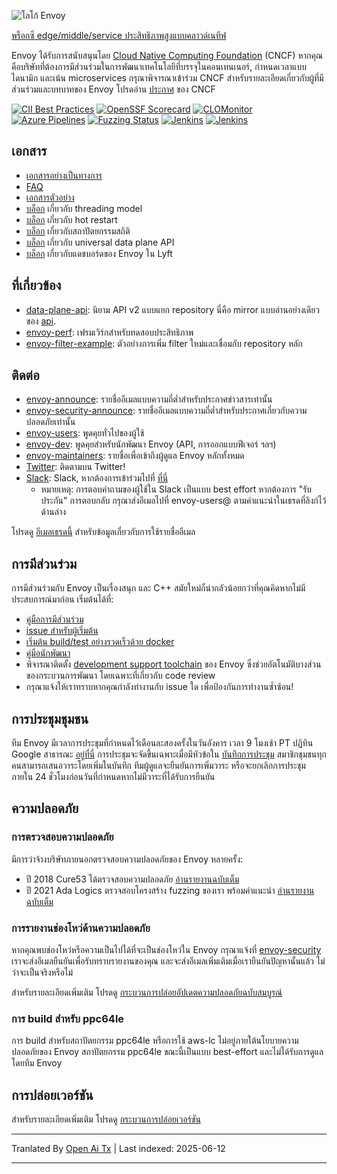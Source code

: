 ![โลโก้ Envoy](https://github.com/envoyproxy/artwork/blob/main/PNG/Envoy_Logo_Final_PANTONE.png)

[พร็อกซี edge/middle/service ประสิทธิภาพสูงแบบคลาวด์เนทีฟ](https://www.envoyproxy.io/)

Envoy ได้รับการสนับสนุนโดย [Cloud Native Computing Foundation](https://cncf.io) (CNCF) หากคุณคือบริษัทที่ต้องการมีส่วนร่วมในการพัฒนาเทคโนโลยีที่บรรจุในคอนเทนเนอร์, กำหนดเวลาแบบไดนามิก และเน้น microservices กรุณาพิจารณาเข้าร่วม CNCF สำหรับรายละเอียดเกี่ยวกับผู้ที่มีส่วนร่วมและบทบาทของ Envoy โปรดอ่าน
[ประกาศ](https://www.cncf.io/blog/2017/09/13/cncf-hosts-envoy/) ของ CNCF

[![CII Best Practices](https://bestpractices.coreinfrastructure.org/projects/1266/badge)](https://bestpractices.coreinfrastructure.org/projects/1266)
[![OpenSSF Scorecard](https://api.securityscorecards.dev/projects/github.com/envoyproxy/envoy/badge)](https://securityscorecards.dev/viewer/?uri=github.com/envoyproxy/envoy)
[![CLOMonitor](https://img.shields.io/endpoint?url=https://clomonitor.io/api/projects/cncf/envoy/badge)](https://clomonitor.io/projects/cncf/envoy)
[![Azure Pipelines](https://dev.azure.com/cncf/envoy/_apis/build/status/11?branchName=main)](https://dev.azure.com/cncf/envoy/_build/latest?definitionId=11&branchName=main)
[![Fuzzing Status](https://oss-fuzz-build-logs.storage.googleapis.com/badges/envoy.svg)](https://bugs.chromium.org/p/oss-fuzz/issues/list?sort=-opened&can=1&q=proj:envoy)
[![Jenkins](https://powerci.osuosl.org/buildStatus/icon?job=build-envoy-static-master&subject=ppc64le%20build)](https://powerci.osuosl.org/job/build-envoy-static-master/)
[![Jenkins](https://ibmz-ci.osuosl.org/buildStatus/icon?job=Envoy_IBMZ_CI&subject=s390x%20build)](https://ibmz-ci.osuosl.org/job/Envoy_IBMZ_CI/)

## เอกสาร

* [เอกสารอย่างเป็นทางการ](https://www.envoyproxy.io/)
* [FAQ](https://www.envoyproxy.io/docs/envoy/latest/faq/overview)
* [เอกสารตัวอย่าง](https://github.com/envoyproxy/examples/)
* [บล็อก](https://medium.com/@mattklein123/envoy-threading-model-a8d44b922310) เกี่ยวกับ threading model
* [บล็อก](https://medium.com/@mattklein123/envoy-hot-restart-1d16b14555b5) เกี่ยวกับ hot restart
* [บล็อก](https://medium.com/@mattklein123/envoy-stats-b65c7f363342) เกี่ยวกับสถาปัตยกรรมสถิติ
* [บล็อก](https://medium.com/@mattklein123/the-universal-data-plane-api-d15cec7a) เกี่ยวกับ universal data plane API
* [บล็อก](https://medium.com/@mattklein123/lyfts-envoy-dashboards-5c91738816b1) เกี่ยวกับแดชบอร์ดของ Envoy ใน Lyft

## ที่เกี่ยวข้อง

* [data-plane-api](https://github.com/envoyproxy/data-plane-api): นิยาม API v2 แบบแยก repository นี่คือ mirror แบบอ่านอย่างเดียวของ [api](https://raw.githubusercontent.com/envoyproxy/envoy/main/api/).
* [envoy-perf](https://github.com/envoyproxy/envoy-perf): เฟรมเวิร์กสำหรับทดสอบประสิทธิภาพ
* [envoy-filter-example](https://github.com/envoyproxy/envoy-filter-example): ตัวอย่างการเพิ่ม filter ใหม่และเชื่อมกับ repository หลัก

## ติดต่อ

* [envoy-announce](https://groups.google.com/forum/#!forum/envoy-announce): รายชื่ออีเมลแบบความถี่ต่ำสำหรับประกาศข่าวสารเท่านั้น
* [envoy-security-announce](https://groups.google.com/forum/#!forum/envoy-security-announce): รายชื่ออีเมลแบบความถี่ต่ำสำหรับประกาศเกี่ยวกับความปลอดภัยเท่านั้น
* [envoy-users](https://groups.google.com/forum/#!forum/envoy-users): พูดคุยทั่วไปของผู้ใช้
* [envoy-dev](https://groups.google.com/forum/#!forum/envoy-dev): พูดคุยสำหรับนักพัฒนา Envoy (API, การออกแบบฟีเจอร์ ฯลฯ)
* [envoy-maintainers](https://groups.google.com/forum/#!forum/envoy-maintainers): รายชื่อเพื่อเข้าถึงผู้ดูแล Envoy หลักทั้งหมด
* [Twitter](https://twitter.com/EnvoyProxy/): ติดตามบน Twitter!
* [Slack](https://envoyproxy.slack.com/): Slack, หากต้องการเข้าร่วมไปที่ [ที่นี่](https://communityinviter.com/apps/envoyproxy/envoy)
  * หมายเหตุ: การตอบคำถามของผู้ใช้ใน Slack เป็นแบบ best effort หากต้องการ "รับประกัน" การตอบกลับ กรุณาส่งอีเมลไปที่ envoy-users@ ตามคำแนะนำในเธรดที่ลิงก์ไว้ด้านล่าง

โปรดดู [อีเมลเธรดนี้](https://groups.google.com/forum/#!topic/envoy-announce/l9zjYsnS3TY) สำหรับข้อมูลเกี่ยวกับการใช้รายชื่ออีเมล

## การมีส่วนร่วม

การมีส่วนร่วมกับ Envoy เป็นเรื่องสนุก และ C++ สมัยใหม่ก็น่ากลัวน้อยกว่าที่คุณคิดหากไม่มีประสบการณ์มาก่อน เริ่มต้นได้ที่:

* [คู่มือการมีส่วนร่วม](https://raw.githubusercontent.com/envoyproxy/envoy/main/CONTRIBUTING.md)
* [issue สำหรับผู้เริ่มต้น](https://github.com/envoyproxy/envoy/issues?q=is%3Aopen+is%3Aissue+label%3Abeginner)
* [เริ่มต้น build/test อย่างรวดเร็วด้วย docker](https://raw.githubusercontent.com/envoyproxy/envoy/main/ci#building-and-running-tests-as-a-developer)
* [คู่มือนักพัฒนา](https://raw.githubusercontent.com/envoyproxy/envoy/main/DEVELOPER.md)
* พิจารณาติดตั้ง [development support toolchain](https://github.com/envoyproxy/envoy/blob/main/support/README.md) ของ Envoy ซึ่งช่วยอัตโนมัติบางส่วนของกระบวนการพัฒนา โดยเฉพาะที่เกี่ยวกับ code review
* กรุณาแจ้งให้เราทราบหากคุณกำลังทำงานกับ issue ใด เพื่อป้องกันการทำงานซ้ำซ้อน!

## การประชุมชุมชน

ทีม Envoy มีเวลาการประชุมที่กำหนดไว้เดือนละสองครั้งในวันอังคาร เวลา 9 โมงเช้า PT ปฏิทิน Google สาธารณะ [อยู่ที่นี่](https://goo.gl/PkDijT) การประชุมจะจัดขึ้นเฉพาะเมื่อมีหัวข้อใน [บันทึกการประชุม](https://goo.gl/5Cergb) สมาชิกชุมชนทุกคนสามารถเสนอวาระโดยเพิ่มในบันทึก ทีมผู้ดูแลจะยืนยันการเพิ่มวาระ หรือจะยกเลิกการประชุมภายใน 24 ชั่วโมงก่อนวันที่กำหนดหากไม่มีวาระที่ได้รับการยืนยัน

## ความปลอดภัย

### การตรวจสอบความปลอดภัย

มีการว่าจ้างบริษัทภายนอกตรวจสอบความปลอดภัยของ Envoy หลายครั้ง:
* ปี 2018 Cure53 ได้ตรวจสอบความปลอดภัย [อ่านรายงานฉบับเต็ม](https://raw.githubusercontent.com/envoyproxy/envoy/main/docs/security/audit_cure53_2018.pdf)
* ปี 2021 Ada Logics ตรวจสอบโครงสร้าง fuzzing ของเรา พร้อมคำแนะนำ [อ่านรายงานฉบับเต็ม](https://raw.githubusercontent.com/envoyproxy/envoy/main/docs/security/audit_fuzzer_adalogics_2021.pdf)

### การรายงานช่องโหว่ด้านความปลอดภัย

หากคุณพบช่องโหว่หรือความเป็นไปได้ที่จะเป็นช่องโหว่ใน Envoy กรุณาแจ้งที่
[envoy-security](mailto:envoy-security@googlegroups.com) เราจะส่งอีเมลยืนยันเพื่อรับทราบรายงานของคุณ และจะส่งอีเมลเพิ่มเติมเมื่อเรายืนยันปัญหานั้นแล้ว ไม่ว่าจะเป็นจริงหรือไม่

สำหรับรายละเอียดเพิ่มเติม โปรดดู [กระบวนการปล่อยอัปเดตความปลอดภัยฉบับสมบูรณ์](https://raw.githubusercontent.com/envoyproxy/envoy/main/SECURITY.md)

### การ build สำหรับ ppc64le

การ build สำหรับสถาปัตยกรรม ppc64le หรือการใช้ aws-lc ไม่อยู่ภายใต้นโยบายความปลอดภัยของ Envoy สถาปัตยกรรม ppc64le ขณะนี้เป็นแบบ best-effort และไม่ได้รับการดูแลโดยทีม Envoy

## การปล่อยเวอร์ชัน

สำหรับรายละเอียดเพิ่มเติม โปรดดู [กระบวนการปล่อยเวอร์ชัน](https://github.com/envoyproxy/envoy/blob/main/RELEASES.md)


---

Tranlated By [Open Ai Tx](https://github.com/OpenAiTx/OpenAiTx) | Last indexed: 2025-06-12

---